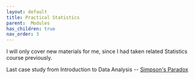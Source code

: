 ```yaml
---
layout: default
title: Practical Statistics
parent:  Modules
has_children: true
nav_order: 3
---
```


I will only cover new materials for me, since I had taken related Statistics course previously.

Last case study from Introduction to Data Analysis -- [Simpson's Paradox](https://nbviewer.jupyter.org/github.com/m-soro/Data_Analyst/blob/main/modules/practical_statistics/simpsons_paradox.ipynb)

